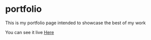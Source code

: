 # portfolio
This is my portfolio page intended to showcase the best of my work

You can see it live [Here](http://www.carlossantamaria.co)
